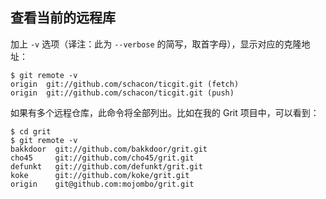 ## 查看当前的远程库

加上 `-v` 选项（译注：此为 `--verbose` 的简写，取首字母），显示对应的克隆地址：
```
$ git remote -v
origin  git://github.com/schacon/ticgit.git (fetch)
origin  git://github.com/schacon/ticgit.git (push)
```

如果有多个远程仓库，此命令将全部列出。比如在我的 Grit 项目中，可以看到：
```
$ cd grit
$ git remote -v
bakkdoor  git://github.com/bakkdoor/grit.git
cho45     git://github.com/cho45/grit.git
defunkt   git://github.com/defunkt/grit.git
koke      git://github.com/koke/grit.git
origin    git@github.com:mojombo/grit.git
```